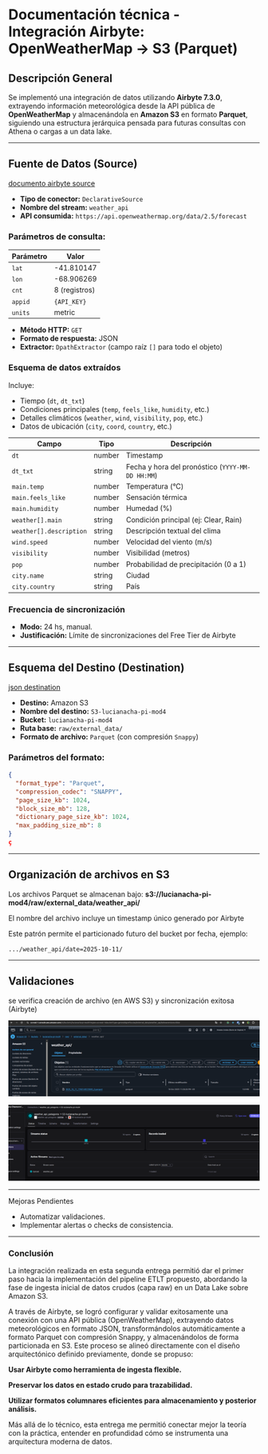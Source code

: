# Documentación técnica - Integración Airbyte: OpenWeatherMap → S3 (Parquet)

## Descripción General

Se implementó una integración de datos utilizando **Airbyte 7.3.0**, extrayendo información meteorológica desde la API pública de **OpenWeatherMap** y almacenándola en **Amazon S3** en formato **Parquet**, siguiendo una estructura jerárquica pensada para futuras consultas con Athena o cargas a un data lake.

---

## Fuente de Datos (Source)

[documento airbyte source](/pi_mod_04/delivery/02-second-delivery/weather_api_patagonia.yaml)

- **Tipo de conector:** `DeclarativeSource`
- **Nombre del stream:** `weather_api`
- **API consumida:** `https://api.openweathermap.org/data/2.5/forecast`

### Parámetros de consulta:

| Parámetro | Valor              |
| --------- | ------------------ |
| `lat`     | -41.810147         |
| `lon`     | -68.906269         |
| `cnt`     | 8 (registros)      |
| `appid`   | `{API_KEY}`        |
| `units`   | metric             |

- **Método HTTP:** `GET`
- **Formato de respuesta:** JSON
- **Extractor:** `DpathExtractor` (campo raíz `[]` para todo el objeto)

### Esquema de datos extraídos

Incluye:

- Tiempo (`dt`, `dt_txt`)
- Condiciones principales (`temp`, `feels_like`, `humidity`, etc.)
- Detalles climáticos (`weather`, `wind`, `visibility`, `pop`, etc.)
- Datos de ubicación (`city`, `coord`, `country`, etc.)

| Campo                   | Tipo    | Descripción                                      |
|-------------------------|---------|--------------------------------------------------|
| `dt`                    | number  | Timestamp                      |
| `dt_txt`                | string  | Fecha y hora del pronóstico (`YYYY-MM-DD HH:MM`) |
| `main.temp`             | number  | Temperatura (°C)                                 |
| `main.feels_like`       | number  | Sensación térmica                                |
| `main.humidity`         | number  | Humedad (%)                                      |
| `weather[].main`        | string  | Condición principal (ej: Clear, Rain)            |
| `weather[].description` | string  | Descripción textual del clima                    |
| `wind.speed`            | number  | Velocidad del viento (m/s)                       |
| `visibility`            | number  | Visibilidad (metros)                             |
| `pop`                   | number  | Probabilidad de precipitación (0 a 1)            |
| `city.name`             | string  | Ciudad                                           |
| `city.country`          | string  | País                                             |

### Frecuencia de sincronización

- **Modo:** 24 hs, manual.
- **Justificación:** Límite de sincronizaciones del Free Tier de Airbyte
---

## Esquema del Destino (Destination)
[json destination](/pi_mod_04/delivery/02-second-delivery/json-output-airbyte.json)


- **Destino:** Amazon S3
- **Nombre del destino:** `S3-lucianacha-pi-mod4`
- **Bucket:** `lucianacha-pi-mod4`
- **Ruta base:** `raw/external_data/`
- **Formato de archivo:** `Parquet` (con compresión `Snappy`)

### Parámetros del formato:

```json
{
  "format_type": "Parquet",
  "compression_codec": "SNAPPY",
  "page_size_kb": 1024,
  "block_size_mb": 128,
  "dictionary_page_size_kb": 1024,
  "max_padding_size_mb": 8
}
ç

```
---
## Organización de archivos en S3

Los archivos Parquet se almacenan bajo:
__s3://lucianacha-pi-mod4/raw/external_data/weather_api/__

El nombre del archivo incluye un timestamp único generado por Airbyte

Este patrón permite el particionado futuro del bucket por fecha, ejemplo:

    .../weather_api/date=2025-10-11/

---
## Validaciones

se verifica creación de archivo (en AWS S3) y sincronización exitosa (Airbyte)

![aws](/pi_mod_04/assets/s3_evidence.png)

![airbyte](/pi_mod_04/assets/airbyte_evidence.png)

---

Mejoras Pendientes
  *  Automatizar validaciones.
  *  Implementar alertas o checks de consistencia.


--- 
### Conclusión 

La integración realizada en esta segunda entrega permitió dar el primer paso hacia la implementación del pipeline ETLT propuesto, abordando la fase de ingesta inicial de datos crudos (capa raw) en un Data Lake sobre Amazon S3.

A través de Airbyte, se logró configurar y validar exitosamente una conexión con una API pública (OpenWeatherMap), extrayendo datos meteorológicos en formato JSON, transformándolos automáticamente a formato Parquet con compresión Snappy, y almacenándolos de forma particionada en S3. Este proceso se alineó directamente con el diseño arquitectónico definido previamente, donde se propuso:

**Usar Airbyte como herramienta de ingesta flexible.**

**Preservar los datos en estado crudo para trazabilidad.**

**Utilizar formatos columnares eficientes para almacenamiento y posterior análisis.**


Más allá de lo técnico, esta entrega me permitió conectar mejor la teoría con la práctica, entender en profundidad cómo se instrumenta una arquitectura moderna de datos.